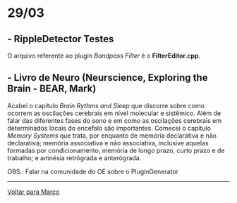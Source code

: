 # 29/03

## - RippleDetector Testes

O arquivo referente ao plugin *Bandpass Filter* é o **FilterEditor.cpp**.

## - Livro de Neuro (Neurscience, Exploring the Brain - BEAR, Mark)

Acabei o capítulo *Brain Rythms and Sleep* que discorre sobre como ocorrem as oscilações cerebrais em nível molecular e sistêmico. Além de falar das diferentes fases do sono e em como as oscilações cerebrais em determinados locais do encéfalo são importantes.
Comecei o capítulo *Memory Systems* que trata, por enquanto de memória declarativa e não declarativa; memória associativa e não associativa, inclusive aquelas formadas por condicionamento; memória de longo prazo, curto prazo e de trabalho; e amnésia retrógrada e anterógrada.

OBS.: Falar na comunidade do OE sobre o PluginGenerator
 
****
[Voltar para Março](https://github.com/ramonbhaskara/Open-Lab-Book/edit/master/Diario/Marco)
